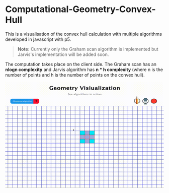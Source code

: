 # Computational-Geometry-Convex-Hull
This is a visualisation of the convex hull calculation with multiple algorithms developed in javascript with p5.

> **Note:**  Currently only the Graham scan algorithm is implemented but Jarvis's implementation will be added soon.

The computation takes place on the client side. The Graham scan has an **nlogn complexity** and Jarvis algorithm has **n * h complexity** (where n is the number of points and h is the number of points on the convex hull).

<p align="center">

![Demo](https://github.com/andrei828/Computational-Geometry-Convex-Hull/blob/master/GrahamScan.gif)

</p>
